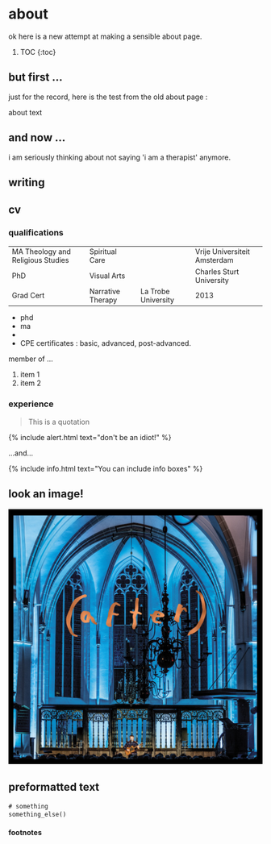 # about

ok here is a new attempt at making a sensible about page.

1. TOC
{:toc}

## but first ...

just for the record, here is the test from the old about page :

about text

## and now ...

i am seriously thinking about not saying 'i am a therapist' anymore.

## writing

## cv

### qualifications 

|   |   |   |   |
|-|-|-|-|
| MA Theology and Religious Studies | Spiritual Care | | Vrije Universiteit Amsterdam | 2016
| PhD | Visual Arts | | Charles Sturt University | 2012
| Grad Cert | Narrative Therapy | La Trobe University | 2013


- phd
- ma
- 
- CPE certificates : basic, advanced, post-advanced.

member of ...

1. item 1
1. item 2

### experience 

> This is a quotation

{% include alert.html text="don't be an idiot!" %}

...and...

{% include info.html text="You can include info boxes" %}

## look an image!

![](/images/after-mount-eerie.jpg "this image is 1.7mb?!")

## preformatted text

    # something
    something_else()

#### footnotes

[^1]: and this is a footnote.

